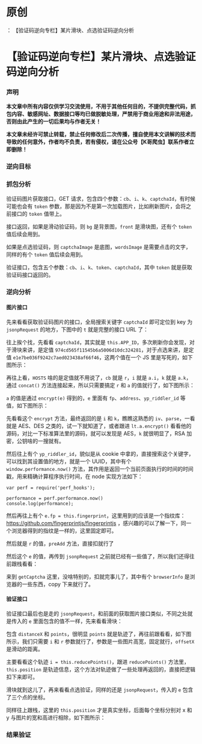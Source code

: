 # 原创
：  【验证码逆向专栏】某片滑块、点选验证码逆向分析

# 【验证码逆向专栏】某片滑块、点选验证码逆向分析

### 声明

**本文章中所有内容仅供学习交流使用，不用于其他任何目的，不提供完整代码，抓包内容、敏感网址、数据接口等均已做脱敏处理，严禁用于商业用途和非法用途，否则由此产生的一切后果均与作者无关！**

**本文章未经许可禁止转载，禁止任何修改后二次传播，擅自使用本文讲解的技术而导致的任何意外，作者均不负责，若有侵权，请在公众号【K哥爬虫】联系作者立即删除！**

### 逆向目标

### 抓包分析

验证码图片获取接口，GET 请求，包含四个参数：`cb`、`i`、`k`、`captchaId`，有时候可能也会有 `token` 参数，那是因为不是第一次加载图片，比如刷新图片，会将之前接口的 `token` 值带上。

接口返回，如果是滑动验证码，则 `bg` 是背景图，`front` 是滑块图，还有个 `token` 值后续会用到。

如果是点选验证码，则 `captchaImage` 是底图，`wordsImage` 是需要点击的文字，同样的有个 `token` 值后续会用到。

验证接口，包含五个参数：`cb`、`i`、`k`、`token`、`captchaId`，其中 `token` 就是获取验证码接口返回的。

### 逆向分析

#### 图片接口

先来看看获取验证码图片的接口，全局搜索关键字 `captchaId` 即可定位到 key 为 `jsonpRequest` 的地方，下图中的 `t` 就是完整的接口 URL 了：

往上挨个找，先看看 `captchaId`，其实就是 `this.APP_ID`，多次刷新你会发现，对于滑块来讲，是定值 `974cd565f11545b6a5006d10dc324281`，对于点选来讲，是定值 `e1e7be036f9242c7aed023438af66f46`，这两个值在一个 JS 里是写死的，如下图所示：

再往上看，`HOSTS` 啥的是定值就不用说了，`cb` 就是 `r`，`i` 就是 `a.i`，`k` 就是 `a.k`，通过 `concat()` 方法连接起来，所以只需要搞定 `r` 和 `a` 的值就行了，如下图所示：

`a` 的值是通过 `encrypt(e)` 得到的，`e` 里面有 `fp`、`address`、`yp_riddler_id` 等值，如下图所示：

先看看这个 `encrypt` 方法，最终返回的是 `i` 和 `k`，瞧瞧这熟悉的 `iv`、`parse`，一看就是 AES、DES 之类的，试一下就知道了，或者跟进 `lt.a.encrypt()` 看看他的源码，对比一下标准算法里的源码，就可以发现是 AES，`k` 就很明显了，RSA 加密，公钥啥的一搜就有。

然后往上有个 `yp_riddler_id`，貌似是从 cookie 中拿的，直接搜索这个关键字，可以找到其设置值的地方，就是一个 UUID，其中有个 `window.performance.now()` 方法，其作用是返回一个当前页面执行的时间的时间戳，用来精确计算程序执行时间，在 node 实现方法如下：

```
var perf = require('perf_hooks');

performance = perf.performance.now()
console.log(performance);

```

然后再往上有个 `e.fp = this.fingerprint`，这里用到的应该是一个指纹库：https://github.com/fingerprintjs/fingerprintjs ，感兴趣的可以了解一下，同一个浏览器得到的指纹是一样的，这里固定即可。

然后就是 `r` 的值，`preAdd` 方法，直接扣就行了

然后这个 `e` 的值，再传到 `jsonpRequest` 之前就已经有一些值了，所以我们还得往前跟栈看看：

来到 `getCaptcha` 这里，没啥特别的，扣就完事儿了，其中有个 `browserInfo` 是浏览器的一些东西，copy 下来就行了。

#### 验证接口

验证接口最后也是走的 `jsonpRequest`，和前面的获取图片接口类似，不同之处就是传入的 `e` 里面包含的值不一样，先来看看滑块：

包含 `distanceX` 和 `points`，很明显 `points` 就是轨迹了，再往前跟看看，如下图所示，我们只需要 `i` 和 `r` 参数就行了，参数是一些图片高宽，固定就行，`offsetX` 是滑动的距离。

主要看看这个轨迹 `i = this.reducePoints()`，跟进 `reducePoints()` 方法里，`this.position` 是轨迹信息，这个方法对轨迹做了一些处理再返回的，直接把逻辑扣下来即可。

滑块就到这儿了，再来看看点选验证，同样的还是 `jsonpRequest`，传入的 `e` 包含了三个点的坐标。

同样往上跟栈，这里的 `this.position` 才是真实坐标，后面每个坐标分别对 x 和 y 与图片的宽和高进行相除，如下图所示：

### 结果验证
